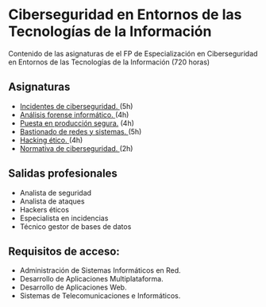 # Ciberseguridad en Entornos de las Tecnologías de la Información 

Contenido de las asignaturas de el FP de Especialización en Ciberseguridad en Entornos de las Tecnologías de la Información (720 horas)

## Asignaturas

- <a href="https://github.com/temarioFPInformatica/CETI/tree/Incidentes-de-ciberseguridad">Incidentes de ciberseguridad. </a> (5h)
- <a href="https://github.com/temarioFPInformatica/CETI/tree/Análisis-forense-informático">Análisis forense informático. </a> (4h)
- <a href="https://github.com/temarioFPInformatica/CETI/tree/Puesta-producción-segura"> Puesta en producción segura.</a> (4h)
- <a href="https://github.com/temarioFPInformatica/CETI/tree/Bastionado-de-redes-y-sistemas"> Bastionado de redes y sistemas. </a> (5h)
- <a href="https://github.com/temarioFPInformatica/CETI/tree/Hacking-ético"> Hacking ético. </a> (4h)
- <a href="https://github.com/temarioFPInformatica/CETI/tree/Normativa-de-ciberseguridad"> Normativa de ciberseguridad. </a> (2h)

## Salidas profesionales
- Analista de seguridad
- Analista de ataques
- Hackers éticos
- Especialista en incidencias
- Técnico gestor de bases de datos

## Requisitos de acceso:
- Administración de Sistemas Informáticos en Red.
- Desarrollo de Aplicaciones Multiplataforma.
- Desarrollo de Aplicaciones Web.
- Sistemas de Telecomunicaciones e Informáticos.
